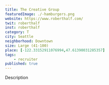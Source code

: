 ```yaml
---
title: The Creative Group
featuredImage: ./-hamburgers.png
website: https://www.roberthalf.com/
twit: roberthalf
inst: roberthalf
category: T
city: Seattle
neighborhood: Downtown
size: Large (41-100)
place: [-122.33152911076994,47.61390031285357]
tags:
    - recruiter
published: true
---
```


Description
